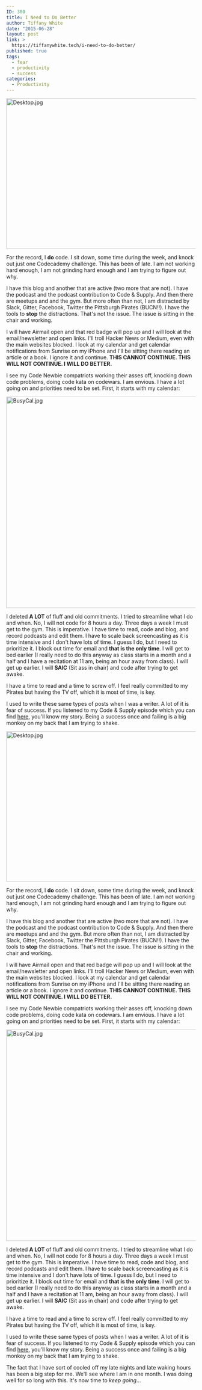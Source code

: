 ```yaml
---
ID: 380
title: I Need to Do Better
author: Tiffany White
date: "2015-06-28"
layout: post
link: >
  https://tiffanywhite.tech/i-need-to-do-better/
published: true
tags:
  - fear
  - productivity
  - success
categories:
  - Productivity
---
```



<a href="https://helloburgh.me/wp-content/uploads/2015/06/Desktop-e1435544858453.jpg"><img class="alignnone size-full wp-image-378" src="https://helloburgh.me/wp-content/uploads/2015/06/Desktop-e1435544858453.jpg" alt="Desktop.jpg" width="600" height="400" /></a>

For the record, I **do** code. I sit down, some time during the week, and knock out just one Codecademy challenge. This has been of late. I am not working hard enough, I am not grinding hard enough and I am trying to figure out why.

I have this blog and another that are active (two more that are not). I have the podcast and the podcast contribution to Code &amp; Supply. And then there are meetups and and the gym. But more often than not, I am distracted by Slack, Gitter, Facebook, Twitter the Pittsburgh Pirates (BUCN!!). I have the tools to **stop** the distractions. That's not the issue. The issue is sitting in the chair and working.

I will have Airmail open and that red badge will pop up and I will look at the email/newsletter and open links. I'll troll Hacker News or Medium, even with the main websites blocked. I look at my calendar and get calendar notifications from Sunrise on my iPhone and I'll be sitting there reading an article or a book. I ignore it and continue. **THIS CANNOT CONTINUE. THIS WILL NOT CONTINUE. I WILL DO BETTER.**

I see my Code Newbie compatriots working their asses off, knocking down code problems, doing code kata on codewars. I am envious. I have a lot going on and priorities need to be set. First, it starts with my calendar:

<a href="https://helloburgh.me/wp-content/uploads/2015/06/BusyCal.jpg"><img class="alignnone size-full wp-image-379" src="https://helloburgh.me/wp-content/uploads/2015/06/BusyCal.jpg" alt="BusyCal.jpg" width="1000" height="562" /></a>

I deleted **A LOT** of fluff and old commitments. I tried to streamline what I do and when. No, I will not code for 8 hours a day. Three days a week I must get to the gym. This is imperative. I have time to read, code and blog, and record podcasts and edit them. I have to scale back screencasting as it is time intensive and I don't have lots of time. I guess I do, but I need to prioritize it. I block out time for email and **that is the only time**. I will get to bed earlier (I really need to do this anyway as class starts in a month and a half and I have a recitation at 11 am, being an hour away from class). I will get up earlier. I will **SAIC** (Sit ass in chair) and code after trying to get awake.

I have a time to read and a time to screw off. I feel really committed to my Pirates but having the TV off, which it is most of time, is key.

I used to write these same types of posts when I was a writer. A lot of it is fear of success. If you listened to my Code &amp; Supply episode which you can find [here](https://www.codeandsupply.co/podcast/monthly-check-in-with-new-developer-tiffany-white), you'll know my story. Being a success once and failing is a big monkey on my back that I am trying to shake.




<a href="https://helloburgh.me/wp-content/uploads/2015/06/Desktop-e1435544858453.jpg"><img class="alignnone size-full wp-image-378" src="https://helloburgh.me/wp-content/uploads/2015/06/Desktop-e1435544858453.jpg" alt="Desktop.jpg" width="600" height="400" /></a>

For the record, I **do** code. I sit down, some time during the week, and knock out just one Codecademy challenge. This has been of late. I am not working hard enough, I am not grinding hard enough and I am trying to figure out why.

I have this blog and another that are active (two more that are not). I have the podcast and the podcast contribution to Code &amp; Supply. And then there are meetups and and the gym. But more often than not, I am distracted by Slack, Gitter, Facebook, Twitter the Pittsburgh Pirates (BUCN!!). I have the tools to **stop** the distractions. That's not the issue. The issue is sitting in the chair and working.

I will have Airmail open and that red badge will pop up and I will look at the email/newsletter and open links. I'll troll Hacker News or Medium, even with the main websites blocked. I look at my calendar and get calendar notifications from Sunrise on my iPhone and I'll be sitting there reading an article or a book. I ignore it and continue. **THIS CANNOT CONTINUE. THIS WILL NOT CONTINUE. I WILL DO BETTER.**

I see my Code Newbie compatriots working their asses off, knocking down code problems, doing code kata on codewars. I am envious. I have a lot going on and priorities need to be set. First, it starts with my calendar:

<a href="https://helloburgh.me/wp-content/uploads/2015/06/BusyCal.jpg"><img class="alignnone size-full wp-image-379" src="https://helloburgh.me/wp-content/uploads/2015/06/BusyCal.jpg" alt="BusyCal.jpg" width="1000" height="562" /></a>

I deleted **A LOT** of fluff and old commitments. I tried to streamline what I do and when. No, I will not code for 8 hours a day. Three days a week I must get to the gym. This is imperative. I have time to read, code and blog, and record podcasts and edit them. I have to scale back screencasting as it is time intensive and I don't have lots of time. I guess I do, but I need to prioritize it. I block out time for email and **that is the only time**. I will get to bed earlier (I really need to do this anyway as class starts in a month and a half and I have a recitation at 11 am, being an hour away from class). I will get up earlier. I will **SAIC** (Sit ass in chair) and code after trying to get awake.

I have a time to read and a time to screw off. I feel really committed to my Pirates but having the TV off, which it is most of time, is key.

I used to write these same types of posts when I was a writer. A lot of it is fear of success. If you listened to my Code &amp; Supply episode which you can find [here](https://www.codeandsupply.co/podcast/monthly-check-in-with-new-developer-tiffany-white), you'll know my story. Being a success once and failing is a big monkey on my back that I am trying to shake.





The fact that I have sort of cooled off my late nights and late waking hours has been a big step for me. We'll see where I am in one month. I was doing well for so long with this. It's now time to *keep going*...